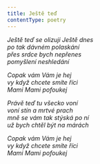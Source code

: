```yaml
---
title: Ještě teď
contentType: poetry
---
```


<section>

_Ještě teď se olizuji Ještě dnes  
po tak dávném polaskání  
přes srdce bych nepřenes  
pomyšlení neshledání_

</section>

<section>

_Copak vám Vám je hej  
vy když chcete smíte říci  
Mami Mami pofoukej_

</section>

<section>

_Právě teď tu všecko voní  
voní stín a mrtvé prach  
mně se vám tak stýská po ní  
už bych chtěl být na márách_

</section>

<section>

_Copak vám Vám je hej  
vy když chcete smíte říci  
Mami Mami pofoukej_

</section>
